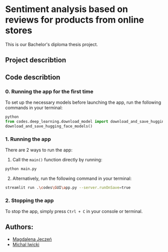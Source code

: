 # Sentiment analysis based on reviews for products from online stores

This is our Bachelor's diploma thesis project.

## Project describtion

## Code describtion
### 0. Running the app for the first time 

To set up the necessary models before launching the app, run the following commands in your terminal:

```python
python
from codes.deep_learning.download_model import download_and_save_hugging_face_models
download_and_save_hugging_face_models()
```
### 1. Running the app
There are 2 ways to run the app:

1. Call the `main()` function directly by running:
```bash
python main.py
```

2. Alternatively, run the following command in your terminal:
```bash
streamlit run .\codes\GUI\app.py --server.runOnSave=true
```

### 2. Stopping the app
To stop the app, simply press `Ctrl + C` in your console or terminal.

## Authors:
- [Magdalena Jeczeń](https://github.com/m24jeczen)  
- [Michal Iwicki](https://github.com/Michal-Iwicki)
